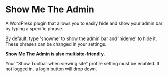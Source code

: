 # Show Me The Admin

A WordPress plugin that allows you to easily hide and show your admin bar by typing a specific phrase.

By default, type 'showme' to show the admin bar and 'hideme' to hide it. These phrases can be changed in your settings.

**Show Me The Admin is also multisite-friendly.**

Your "Show Toolbar when viewing site" profile setting must be enabled. If not logged in, a login button will drop down.